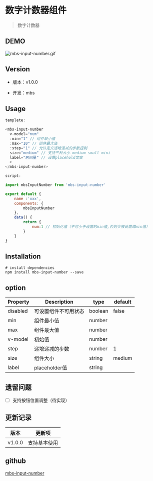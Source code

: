 # 数字计数器组件

> 数字计数器

## DEMO
![mbs-input-number.gif](https://upload-images.jianshu.io/upload_images/3175257-30f272543e9caceb.gif?imageMogr2/auto-orient/strip)


## Version

- 版本：v1.0.0

- 开发：mbs



## Usage

```javascript
templete:

<mbs-input-number
  v-model="num"
  :min="1" // 组件最小值
  :max="10" // 组件最大值
  :step="1" // 允许定义递增递减的步数控制
  size="medium" // 支持三种大小 medium small mini
  label="房间量" // 设置placehold文案
  > 
</mbs-input-number>

script:

import mbsInputNumber from 'mbs-input-number'

export default {
    name :'xxx',
    components: {
        mbsInputNumber
    },
    data() {
        return {
            num:1 // 初始化值（不可小于设置的min值,否则会被设置成min值）
        }
    }
}
```
## Installation

```
# install dependencies
npm install mbs-input-number --save

```

## option


Property | Description | type | default
---|---|---|---
disabled | 可设置组件不可用状态 | boolean | false
min | 组件最小值 | number | 
max | 组件最大值 | number | 
v-model | 初始值 | number | 
step | 递增递减的步数 | number | 1
size | 组件大小 | string | medium
label | placeholder值 | string | 



## 遗留问题
- [ ] 支持按钮位置调整（待实现）

## 更新记录

版本 | 更新项
---|---
v1.0.0 | 支持基本使用

## github
[mbs-input-number](https://github.com/weirui88888/mbs-input-number)
